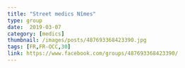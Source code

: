 ```yaml
---
title: "Street medics Nîmes"
type: group
date:  2019-03-07
category: [medics]
thumbnail: /images/posts/487693368423390.jpg
tags: [FR,FR-OCC,30]
link: https://www.facebook.com/groups/487693368423390/
---
```

